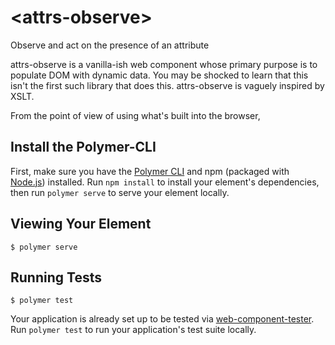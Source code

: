 # \<attrs-observe\>

Observe and act on the presence of an attribute

attrs-observe is a vanilla-ish web component whose primary purpose is to populate DOM with dynamic data.  You may be shocked to learn that this isn't the first such library that does this.  attrs-observe is vaguely inspired by XSLT.

From the point of view of using what's built into the browser, 


## Install the Polymer-CLI

First, make sure you have the [Polymer CLI](https://www.npmjs.com/package/polymer-cli) and npm (packaged with [Node.js](https://nodejs.org)) installed. Run `npm install` to install your element's dependencies, then run `polymer serve` to serve your element locally.

## Viewing Your Element

```
$ polymer serve
```

## Running Tests

```
$ polymer test
```

Your application is already set up to be tested via [web-component-tester](https://github.com/Polymer/web-component-tester). Run `polymer test` to run your application's test suite locally.

